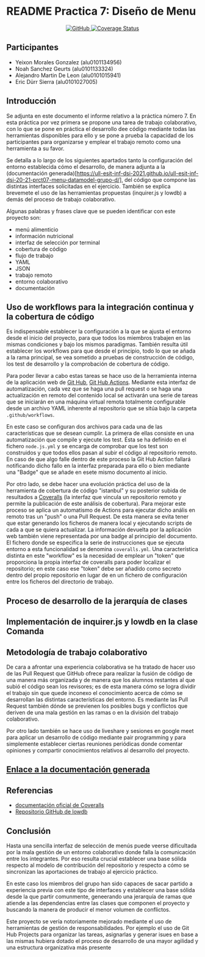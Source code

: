 # README Practica 7: Diseño de Menu

<p align="center">
    <a href="https://github.com/ULL-ESIT-INF-DSI-2021/ull-esit-inf-dsi-20-21-prct07-menu-datamodel-grupo-d/actions/workflows/node.js.yml">
        <img alt="GitHub" src="https://github.com/ULL-ESIT-INF-DSI-2021/ull-esit-inf-dsi-20-21-prct07-menu-datamodel-grupo-d/actions/workflows/node.js.yml/badge.svg">
    </a>  
    <a href="https://coveralls.io/github/ULL-ESIT-INF-DSI-2021/ull-esit-inf-dsi-20-21-prct07-menu-datamodel-grupo-d?branch=master">
        <img src="https://coveralls.io/repos/github/ULL-ESIT-INF-DSI-2021/ull-esit-inf-dsi-20-21-prct07-menu-datamodel-grupo-d/badge.svg?branch=master" alt="Coverage Status" />
    </a>
</p>

## Participantes

* Yeixon Morales Gonzalez (alu0101134956)
* Noah Sanchez Geurts (alu0101133324)
* Alejandro Martin De Leon (alu0101015941)
* Eric Dürr Sierra (alu0101027005)


## Introducción 
Se adjunta en este documento el informe relativo a la práctica número 7. En esta práctica por vez primera se propone una tarea de trabajo colaborativo, 
con lo que se pone en práctica el desarrollo dee código mediante todas las herramientas disponibles para ello y se pone a prueba la capacidad de los
participantes para organizarse y emplear el trabajo remoto como una herramienta a su favor.

Se detalla a lo largo de los siguientes apartados tanto la configuración del entorno establecida cómo el desarrollo, de manera adjunta a la (documentación generada)[https://ull-esit-inf-dsi-2021.github.io/ull-esit-inf-dsi-20-21-prct07-menu-datamodel-grupo-d/], del código que compone las distintas interfaces solicitadas en el ejercicio. 
También se explica brevemete el uso de las herramientas propuestas (inquirer.js y lowdb) a demás del proceso de trabajo colaborativo.

Algunas palabras y frases clave que se pueden identificar con este proyecto son:
- menú alimenticio
- información nutricional
- interfaz de selección por terminal
- cobertura de código
- flujo de trabajo
- YAML
- JSON
- trabajo remoto
- entorno colaborativo
- documentación

## Uso de workflows para  la integración continua y la cobertura de código

Es indispensable establecer la configuración a la que se ajusta el entorno desde el inicio del proyecto, para que
todos los miembros trabajen en las mismas condiciones y bajo los mismos paradigmas. También resulta útil establecer 
los workflows para que desde el principio, todo lo que se añada a la rama principal, se vea sometido a pruebas de
construcción de código, los test de desarrollo y la comprobación de cobertura de código.

Para poder llevar a cabo estas tareas se hace uso de la herramienta interna de la aplicación web de [Git Hub](https://github.com/), 
[Git Hub Actions](https://github.com/features/actions). Mediante esta interfaz de automatización, cada vez que se haga una pull request 
o se haga una actualización en remoto del contenido local se activarán una serie de tareas que se iniciarán en una máquina virtual remota 
totalmente configurable desde un archivo YAML inherente al repositorio que se sitúa bajo la carpeta `.github/workflows`.

En este caso se configuran dos archivos para cada una de las características que se desean cumplir. La primera de ellas consiste en una automatización 
que compile y ejecute los test. Ésta se ha definido en el fichero `node.js.yml` y se encarga de comprobar que los test son construidos y que todos ellos 
pasan al subir el código al repositorio remoto. En caso de que algo falle dentro de este proceso la Git Hub Action fallará notificando dicho fallo en la
interfaz preparada para ello o bien mediante una "Badge" que se añade en esete mismo documento al inicio.

Por otro lado, se debe hacer una evolución práctica del uso de la herramienta de cobertura de código "istanbul" y su posterior subida de resultados a [Coveralls](https://coveralls.io/) (la interfaz que vincula un repositorio remoto y permite la publicación de este análisis de cobertura). Para mejorar este proceso se aplica un automatismo de Actions para ejecutar dicho anális en remoto tras un "push" o una Pull Request. De esta manera se evita tener que estar generando los ficheros de manera local y ejecutando scripts de cada a que se quiera actualizar. La información devuelta por la aplicación web también viene representada por una badge al principio del documento. El fichero donde se especifica la serie de instrucciones que se ejecuta entorno a esta funcionalidad se denomina `coveralls.yml`. Una característica distinta en este "workflow" es la necesidad de emplear un "token" que proporciona la propia interfaz de coveralls para poder localizar el repositorio; en este caso ese "token" debe ser añadido como secreto dentro del propio repositorio en lugar de en un fichero de configuración entre los ficheros del directorio de trabajo.


## Proceso de desarrollo de la jerarquía de clases

## Implementación de inquirer.js y lowdb en la clase Comanda

## Metodología de trabajo colaborativo

De cara a afrontar una experiencia colaborativa se ha tratado de hacer uso de las Pull Request que GitHub ofrece para realizar la fusión de código de una manera más organizada 
y de manera que los alumnos restantes al que subió el código sean los revisores; es de esta manera cómo se logra dividir el trabajo sin que quede inconexo el conocimiento acerca de 
cómo se desarrollan las distintas características del entorno. Es mediante las Pull Request también dónde se previenen los posibles bugs y conflictos que deriven de una mala gestión 
en las ramas o en la división del trabajo colaborativo.  

Por otro lado también se hace uso de liveshare y sesiones en google meet para aplicar un desarrollo de código mediante pair programming y para simplemente establecer ciertas reuniones periódicas donde comentar opiniones y compartir conocimientos relativos al desarrollo del proyecto.


## [Enlace a la documentación generada](https://ull-esit-inf-dsi-2021.github.io/ull-esit-inf-dsi-20-21-prct07-menu-datamodel-grupo-d/)
## Referencias

- [documentación oficial de Coveralls](https://docs.coveralls.io/)
- [Repositorio GitHub de lowdb](https://github.com/typicode/lowdb)

## Conclusión 

Hasta una sencilla interfaz de selección de menús puede veerse dificultada por la mala gestión de un entorno colaborativo donde falla la comunicación entre los integrantes. Por eso resulta crucial establecer una base sólida respecto al modelo de contribución del repositorio y respecto a cómo se sincronizan las aportaciones de trabajo al ejercicio práctico. 

En este caso los miembros del grupo han sido capaces de sacar partido a experiencia previa con este tipo de interfaces y establecer una base sólida desde la que partir comunmente, geneerando una jerarquía de ramas que atiende a las dependencias entre las clases que componen el proyecto y buscando la manera de producir el menor volumen de conflictos.

Este proyecto se vería notoriamente mejorado mediante el uso de herramientas de gestión de responsabilidades. Por ejemplo el uso de Git Hub Projects para organizar las tareas, asignarlas y generar isues en base a las mismas hubiera dotado el proceso de desarrollo de una mayor agilidad y una estructura organizativa más presente